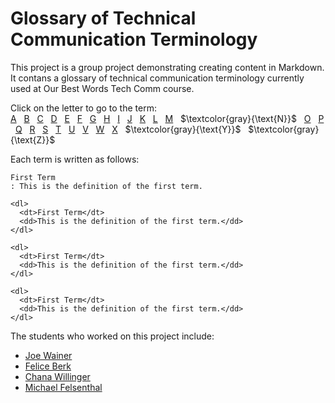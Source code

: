 # Glossary of Technical Communication Terminology

This project is a group project demonstrating creating content in Markdown. It contans a glossary of technical communication terminology currently used at Our Best Words Tech Comm course. 

Click on the letter to go to the term:  
[A](A-D.md#a) &nbsp; [B](A-D.md#b) &nbsp; [C](A-D.md#c) &nbsp; [D](A-D.md#d) &nbsp; [E](E-M.md#e) &nbsp; [F](E-M.md#f) &nbsp; [G](E-M.md#g) &nbsp; [H](E-M.md#h) &nbsp; [I](E-M.md#i) &nbsp; [J](E-M.md#j) &nbsp; [K](E-M.md#k) &nbsp; [L](E-M.md#l) &nbsp; [M](E-M.md#m) &nbsp; $\textcolor{gray}{\text{N}}$  &nbsp; [O](O-S.md#o) &nbsp; [P](O-S.md#p) &nbsp; [Q](O-S.md#q) &nbsp; [R](O-S.md#r) &nbsp; [S](O-S.md#s) &nbsp; [T](T-Z.md#t) &nbsp; [U](T-Z.md#u) &nbsp; [V](T-Z.md#v) &nbsp; [W](T-Z.md#w) &nbsp; [X](T-Z.md/#x) &nbsp;  $\textcolor{gray}{\text{Y}}$  &nbsp;  $\textcolor{gray}{\text{Z}}$ 

Each term is written as follows:


```
First Term
: This is the definition of the first term.

<dl>
  <dt>First Term</dt>
  <dd>This is the definition of the first term.</dd>
</dl>

<dl>
  <dt>First Term</dt>
  <dd>This is the definition of the first term.</dd>
</dl>

<dl>
  <dt>First Term</dt>
  <dd>This is the definition of the first term.</dd>
</dl>
```

The students who worked on this project include:

* [Joe Wainer](https://github.com/Laura-Novich-OBW/student-showcase/tree/main/student-work/joe-wainer)
* [Felice Berk](https://github.com/Laura-Novich-OBW/student-showcase/tree/main/student-work/felice-berk)
* [Chana Willinger](https://github.com/Laura-Novich-OBW/student-showcase/tree/main/student-work/chana-willinger)
* [Michael Felsenthal](https://github.com/Laura-Novich-OBW/student-showcase/tree/main/student-work/michael-felsenthal)
